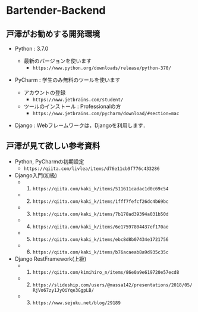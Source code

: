 # Bartender-Backend
## 戸澤がお勧めする開発環境
- Python : 3.7.0
    - 最新のバージョンを使います
        - `https://www.python.org/downloads/release/python-370/`

- PyCharm : 学生のみ無料のツールを使います
    - アカウントの登録
        - `https://www.jetbrains.com/student/`  
    - ツールのインストール : Professionalの方
        - `https://www.jetbrains.com/pycharm/download/#section=mac`

- Django : Webフレームワークは，Djangoを利用します． 
## 戸澤が見て欲しい参考資料
- Python, PyCharmの初期設定
    - `https://qiita.com/livlea/items/d76e11cb9f776c433286` 
- Django入門(初級)
    - 1. `https://qiita.com/kaki_k/items/511611cadac1d0c69c54`
    - 2. `https://qiita.com/kaki_k/items/1fff7fefcf26dc4b69bc`
    - 3. `https://qiita.com/kaki_k/items/7b178ad39394a031b50d`
    - 4. `https://qiita.com/kaki_k/items/6e17597804437ef170ae`
    - 5. `https://qiita.com/kaki_k/items/ebc8d8b07434e1721756`
    - 6. `https://qiita.com/kaki_k/items/b76acaeab8a9d935c35c`
- Django RestFramework(上級)
    - 1. `https://qiita.com/kimihiro_n/items/86e0a9e619720e57ecd8`
    - 2. `https://slideship.com/users/@massa142/presentations/2018/05/RjVo67zy1JyQiYqe3GgpLB/`
    - 3. `https://www.sejuku.net/blog/29189`